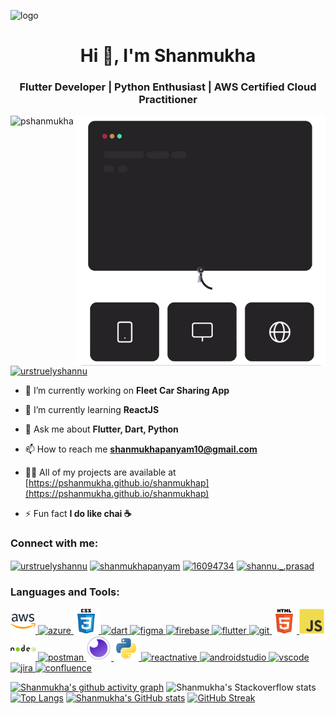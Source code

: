 ![logo](https://theninehertz.com/wp-content/uploads/2020/02/09flutter-works.jpg)

<h1 align="center">Hi 👋, I'm Shanmukha</h1>
<h3 align="center">Flutter Developer | Python Enthusiast | AWS Certified Cloud Practitioner</h3>
<img align="right" alt="Coding" width="400" src="https://github.com/pshanmukha/pshanmukha/blob/main/assests/output-onlinegiftools.gif">
<p align="left"> <img src="https://komarev.com/ghpvc/?username=pshanmukha&label=Profile%20views&color=0e75b6&style=flat" alt="pshanmukha" /> </p>

<p align="left"> <a href="https://twitter.com/urstruelyshannu" target="blank"><img src="https://img.shields.io/twitter/follow/urstruelyshannu?logo=twitter&style=for-the-badge" alt="urstruelyshannu" /></a> </p>

- 🔭 I’m currently working on **Fleet Car Sharing App**

- 🌱 I’m currently learning **ReactJS**

- 💬 Ask me about **Flutter, Dart, Python**

- 📫 How to reach me **shanmukhapanyam10@gmail.com**

- 👨‍💻 All of my projects are available at [https://pshanmukha.github.io/shanmukhap](https://pshanmukha.github.io/shanmukhap)

- ⚡ Fun fact **I do like chai ☕**

<h3 align="left">Connect with me:</h3>
<p align="left">
<a href="https://twitter.com/urstruelyshannu" target="blank"><img align="center" src="https://www.vectorlogo.zone/logos/twitter/twitter-official.svg" alt="urstruelyshannu" height="40" width="40" /></a>
<a href="https://linkedin.com/in/shanmukhapanyam" target="blank"><img align="center" src="https://www.vectorlogo.zone/logos/linkedin/linkedin-tile.svg" alt="shanmukhapanyam" height="40" width="40" /></a>
<a href="https://stackoverflow.com/users/16094734" target="blank"><img align="center" src="https://www.vectorlogo.zone/logos/stackoverflow/stackoverflow-icon.svg" alt="16094734" height="40" width="40" /></a>
<a href="https://instagram.com/shannu._.prasad" target="blank"><img align="center" src="https://www.vectorlogo.zone/logos/instagram/instagram-icon.svg" alt="shannu._.prasad" height="40" width="40" /></a>
</p>

<h3 align="left">Languages and Tools:</h3>
<p align="left"> <a href="https://aws.amazon.com" target="_blank" rel="noreferrer"> <img src="https://raw.githubusercontent.com/devicons/devicon/master/icons/amazonwebservices/amazonwebservices-original-wordmark.svg" alt="aws" width="40" height="40"/> </a> <a href="https://azure.microsoft.com/en-in/" target="_blank" rel="noreferrer"> <img src="https://www.vectorlogo.zone/logos/microsoft_azure/microsoft_azure-icon.svg" alt="azure" width="40" height="40"/> </a> <a href="https://www.w3schools.com/css/" target="_blank" rel="noreferrer"> <img src="https://raw.githubusercontent.com/devicons/devicon/master/icons/css3/css3-original-wordmark.svg" alt="css3" width="40" height="40"/> </a> <a href="https://dart.dev" target="_blank" rel="noreferrer"> <img src="https://www.vectorlogo.zone/logos/dartlang/dartlang-icon.svg" alt="dart" width="40" height="40"/> </a> <a href="https://www.figma.com/" target="_blank" rel="noreferrer"> <img src="https://www.vectorlogo.zone/logos/figma/figma-icon.svg" alt="figma" width="40" height="40"/> </a> <a href="https://firebase.google.com/" target="_blank" rel="noreferrer"> <img src="https://www.vectorlogo.zone/logos/firebase/firebase-icon.svg" alt="firebase" width="40" height="40"/> </a> <a href="https://flutter.dev" target="_blank" rel="noreferrer"> <img src="https://www.vectorlogo.zone/logos/flutterio/flutterio-icon.svg" alt="flutter" width="40" height="40"/> </a> <a href="https://git-scm.com/" target="_blank" rel="noreferrer"> <img src="https://www.vectorlogo.zone/logos/git-scm/git-scm-icon.svg" alt="git" width="40" height="40"/> </a> <a href="https://www.w3.org/html/" target="_blank" rel="noreferrer"> <img src="https://raw.githubusercontent.com/devicons/devicon/master/icons/html5/html5-original-wordmark.svg" alt="html5" width="40" height="40"/> </a> <a href="https://developer.mozilla.org/en-US/docs/Web/JavaScript" target="_blank" rel="noreferrer"> <img src="https://raw.githubusercontent.com/devicons/devicon/master/icons/javascript/javascript-original.svg" alt="javascript" width="40" height="40"/> </a> <a href="https://nodejs.org" target="_blank" rel="noreferrer"> <img src="https://raw.githubusercontent.com/devicons/devicon/master/icons/nodejs/nodejs-original-wordmark.svg" alt="nodejs" width="40" height="40"/> </a> <a href="https://postman.com" target="_blank" rel="noreferrer"> <img src="https://www.vectorlogo.zone/logos/getpostman/getpostman-icon.svg" alt="postman" width="40" height="40"/> </a> <a href="https://insomnia.rest/" target="_blank" rel="noreferrer"> <img src="https://github.com/pshanmukha/pshanmukha/blob/main/assests/insomnia.png" alt="insomnia" width="40" height="40"/> </a> <a href="https://www.python.org" target="_blank" rel="noreferrer"> <img src="https://raw.githubusercontent.com/devicons/devicon/master/icons/python/python-original.svg" alt="python" width="40" height="40"/> </a> <a href="https://reactnative.dev/" target="_blank" rel="noreferrer"> <img src="https://reactnative.dev/img/header_logo.svg" alt="reactnative" width="40" height="40"/> </a> <a href="https://developer.android.com/studio" target="_blank" rel="noreferrer"> <img src="https://img.icons8.com/fluency/48/null/android-studio--v3.png" alt="androidstudio" width="40" height="40"/> </a> <a href="https://code.visualstudio.com/" target="_blank" rel="noreferrer"> <img src="https://img.icons8.com/color/48/null/visual-studio-code-2019.png" alt="vscode" width="40" height="40"/> </a> <a href="https://www.atlassian.com/software/jira" target="_blank" rel="noreferrer"> <img src="https://www.vectorlogo.zone/logos/atlassian_jira/atlassian_jira-icon.svg" alt="jira" width="40" height="40"/> </a> <a href="https://www.atlassian.com/software/confluence" target="_blank" rel="noreferrer"> <img src="https://img.icons8.com/fluency/48/null/confluence.png" alt="confluence" width="40" height="40"/> </a> </a> </p>

[![Shanmukha's github activity graph](https://github-readme-activity-graph.vercel.app/graph?username=pshanmukha&theme=github-compact)](https://github.com/ashutosh00710/github-readme-activity-graph)
![Shanmukha's Stackoverflow stats](https://github-stackoverflow-readme.vercel.app/?userId=16094734)
[![Top Langs](https://github-readme-stats-iota-vert.vercel.app/api/top-langs/?username=pshanmukha&theme=dark&layout=compact)](https://github.com/anuraghazra/github-readme-stats)
[![Shanmukha's GitHub stats](https://github-readme-stats-iota-vert.vercel.app/api?username=pshanmukha&theme=dark&show_icons=true)](https://github.com/anuraghazra/github-readme-stats) [![GitHub Streak](https://streak-stats.demolab.com/?user=pshanmukha&theme=dark)](https://git.io/streak-stats)
